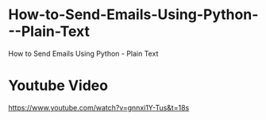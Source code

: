 # How-to-Send-Emails-Using-Python---Plain-Text
How to Send Emails Using Python - Plain Text

# Youtube Video 
https://www.youtube.com/watch?v=gnnxi1Y-Tus&t=18s
